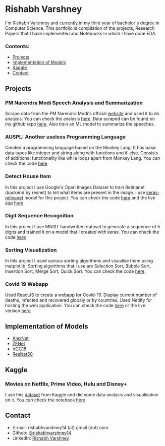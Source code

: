 # Rishabh Varshney

I'm Rishabh Varshney and currently in my third year of bachelor's degree in Computer Science. This portfolio is compilation of the 
projects, Research Papers that I have implemented and Notebooks in which I have done EDA.

### Contents:
  - [Projects](https://rishabhvarshney14.github.io/#projects)
  - [Implementation of Models](https://rishabhvarshney14.github.io/#implementation-of-models)
  - [Kaggle](https://rishabhvarshney14.github.io/#kaggle)
  - [Contact](https://rishabhvarshney14.github.io/#kaggle)

## Projects

### PM Narendra Modi Speech Analysis and Summarization

Scrape data from the PM Narendra Modi's official [website](https://rishabhvarshney14.github.io/pm-modi-speech-analysis/) and used it to do analysis. You can check the analysis [here](https://rishabhvarshney14.github.io/pm-modi-speech-analysis/). Data scraped can be found on my github repo [here](https://github.com/rishabhvarshney14/pm-modi-speech-analysis). Also train an ML model to summarize the speeches.

### AUSPL: Another useless Programming Language
Created a programming language based on the Monkey Lang. It has basic data types like integer and string along with functions and if-else. Consists of additional functionality like while loops apart from Monkey Lang.  You can check the code [here](https://github.com/rishabhvarshney14/AUSPL).

### Detect House Item

In this project I use Google's Open Images Dataset to train Retinanet (backend by resnet) to tell what items are present in the image. i use [keras-retinanet](https://github.com/fizyr/keras-retinanet) model for this project. You can check the code [here](https://github.com/rishabhvarshney14/Detect-House-Item)
and the live app [here](https://detecthouseitem.herokuapp.com/)

### Digit Sequence Recognition

In this project I use MNIST handwritten dataset to generate a sequence of 5 digits and trained it on a model that I created with keras.
You can check the code [here](https://github.com/rishabhvarshney14/Digit_sequence_recognition/blob/master/Digit_Sequence_Recognition.ipynb)

### Sorting Visualization

In this project I used various sorting algorithms and visualise them using matplotlib. Sorting algorithms that I use are Selection Sort, Bubble Sort, Insertion Sort, Merge Sort, Quick Sort. You can check the code [here](https://github.com/rishabhvarshney14/Sorting-Visualization).

### Covid 19 Webapp

Used ReactJS to create a webapp for Covid-19. Display current number of deaths, infected and recovered globaly or by countries. Used Netlify for hosting the web application.
You can check the code [here](https://github.com/rishabhvarshney14/covid19-webapp) or the live version [here](https://covid19webapp.netlify.app/)

## Implementation of Models

- [AlexNet](https://github.com/rishabhvarshney14/Implementation-of-Research-Papers/tree/master/AlexNet)
- [ZFNet](https://github.com/rishabhvarshney14/Implementation-of-Research-Papers/tree/master/ZFNet)
- [VGG16](https://github.com/rishabhvarshney14/Implementation-of-Research-Papers/tree/master/VGG16)
- [ResNet50](https://github.com/rishabhvarshney14/Implementation-of-Research-Papers/tree/master/ResNet50)

## Kaggle

### Movies on Netflix, Prime Video, Hulu and Disney+

I use this [dataset](https://www.kaggle.com/ruchi798/movies-on-netflix-prime-video-hulu-and-disney) from Kaggle and did some data analysis and visualisation on it. You can check the notebook [here](https://github.com/rishabhvarshney14/Kaggle-Datasets/blob/master/Stremaing%20Platform%20EDA.ipynb)

## Contact
- E-mail: rishabhvarshney14 (at) gmail (dot) com
- Github: [@rishabhvarshney14](https://github.com/rishabhvarshney14)
- LinkedIn: [Rishabh Varshney](https://www.linkedin.com/in/rishabhvarshney14/)
